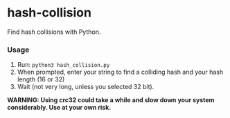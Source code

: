 # hash-collision
Find hash collisions with Python.

### Usage
1. Run: `python3 hash_collision.py`
2. When prompted, enter your string to find a colliding hash and your hash length (16 or 32)
3. Wait (not very long, unless you selected 32 bit).

**WARNING: Using crc32 could take a while and slow down your system considerably. Use at your own risk.**
